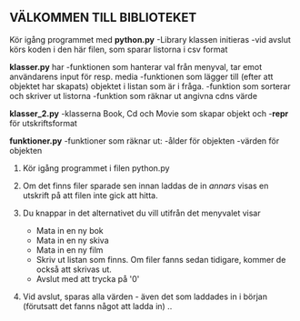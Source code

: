 ## VÄLKOMMEN TILL BIBLIOTEKET

Kör igång programmet med **python.py** 
   -Library klassen initieras
   -vid avslut körs koden i den här filen, som sparar listorna i csv format

**klasser.py** har 
   -funktionen som hanterar val från menyval, tar emot användarens input för resp. media
   -funktionen som lägger till (efter att objektet har skapats) objektet i listan som är i fråga.
   -funktion som sorterar och skriver ut listorna
   -funktion som räknar ut angivna cdns värde

**klasser_2.py**
   -klasserna Book, Cd och Movie som skapar objekt och
   -__repr__ för utskriftsformat

**funktioner.py**
   -funktioner som räknar ut:
      -ålder för objekten
      -värden för objekten

1. Kör igång programmet i filen python.py

2. Om det finns filer sparade sen innan laddas de in *annars* 
   visas en utskrift på att filen inte gick att hitta.

3. Du knappar in det alternativet du vill utifrån det menyvalet visar
   * Mata in en ny bok
   * Mata in en ny skiva
   * Mata in en ny film
   * Skriv ut listan som finns. Om filer fanns sedan tidigare, kommer de också att skrivas ut.
   * Avslut med att trycka på '0'

4. Vid avslut, sparas alla värden - även det som laddades in i början (förutsatt det fanns något att ladda in)
..
